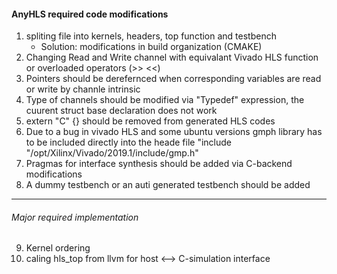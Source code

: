 #### AnyHLS required code modifications
1. spliting file into kernels, headers, top function and testbench
    - Solution: modifications in build organization (CMAKE)
2. Changing Read and Write channel with equivalant Vivado HLS function or overloaded operators (>> <<)
3. Pointers should be derefernced when corresponding variables are read or write by channle intrinsic
4. Type of channels should be modified via "Typedef" expression, the cuurent struct base declaration does not work
5. extern "C" {} should be removed from generated HLS codes
6. Due to a bug in vivado HLS and some ubuntu versions gmph library has to be included directly into the heade file "include "/opt/Xilinx/Vivado/2019.1/include/gmp.h"
7. Pragmas for interface synthesis should be added via C-backend modifications
8. A dummy testbench or an auti generated testbench should be added

------
###### Major required implementation
9. Kernel ordering
10. caling hls_top from llvm for host <--> C-simulation interface
